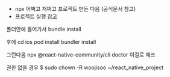 - npx 어쩌고 저쩌고 프로젝트 만든 다음 (공식문서 참고)
- 프로젝트 실행 [참고](https://medium.com/@reachrasmus/react-native-on-macos-13-2-4f8c2f963d6e)

폴더안에 들어가서
bundle install

후에 cd ios
pod install
bundler install

그런다음
npx @react-native-community/cli doctor
이걸로 체크

권한 없을 경우 $ sudo chown -R woojisoo ~/react_native_project
